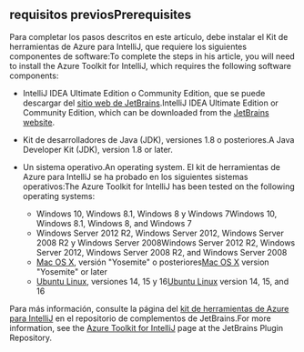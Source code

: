 ## <a name="prerequisites"></a><span data-ttu-id="185d4-101">requisitos previos</span><span class="sxs-lookup"><span data-stu-id="185d4-101">Prerequisites</span></span>
<span data-ttu-id="185d4-102">Para completar los pasos descritos en este artículo, debe instalar el Kit de herramientas de Azure para IntelliJ, que requiere los siguientes componentes de software:</span><span class="sxs-lookup"><span data-stu-id="185d4-102">To complete the steps in his article, you will need to install the Azure Toolkit for IntelliJ, which requires the following software components:</span></span>

* <span data-ttu-id="185d4-103">IntelliJ IDEA Ultimate Edition o Community Edition, que se puede descargar del [sitio web de JetBrains](https://www.jetbrains.com/idea/download/).</span><span class="sxs-lookup"><span data-stu-id="185d4-103">IntelliJ IDEA Ultimate Edition or Community Edition, which can be downloaded from the [JetBrains website](https://www.jetbrains.com/idea/download/).</span></span>
* <span data-ttu-id="185d4-104">Kit de desarrolladores de Java (JDK), versiones 1.8 o posteriores.</span><span class="sxs-lookup"><span data-stu-id="185d4-104">A Java Developer Kit (JDK), version 1.8 or later.</span></span>
* <span data-ttu-id="185d4-105">Un sistema operativo.</span><span class="sxs-lookup"><span data-stu-id="185d4-105">An operating system.</span></span> <span data-ttu-id="185d4-106">El kit de herramientas de Azure para IntelliJ se ha probado en los siguientes sistemas operativos:</span><span class="sxs-lookup"><span data-stu-id="185d4-106">The Azure Toolkit for IntelliJ has been tested on the following operating systems:</span></span>
  
  * <span data-ttu-id="185d4-107">Windows 10, Windows 8.1, Windows 8 y Windows 7</span><span class="sxs-lookup"><span data-stu-id="185d4-107">Windows 10, Windows 8.1, Windows 8, and Windows 7</span></span>
  * <span data-ttu-id="185d4-108">Windows Server 2012 R2, Windows Server 2012, Windows Server 2008 R2 y Windows Server 2008</span><span class="sxs-lookup"><span data-stu-id="185d4-108">Windows Server 2012 R2, Windows Server 2012, Windows Server 2008 R2, and Windows Server 2008</span></span>
  * <span data-ttu-id="185d4-109">[Mac OS X](http://www.apple.com/osx), versión "Yosemite" o posteriores</span><span class="sxs-lookup"><span data-stu-id="185d4-109">[Mac OS X](http://www.apple.com/osx) version "Yosemite" or later</span></span>
  * <span data-ttu-id="185d4-110">[Ubuntu Linux](http://www.ubuntu.com), versiones 14, 15 y 16</span><span class="sxs-lookup"><span data-stu-id="185d4-110">[Ubuntu Linux](http://www.ubuntu.com) version 14, 15, and 16</span></span>

<span data-ttu-id="185d4-111">Para más información, consulte la página del [kit de herramientas de Azure para IntelliJ](https://plugins.jetbrains.com/plugin/8053) en el repositorio de complementos de JetBrains.</span><span class="sxs-lookup"><span data-stu-id="185d4-111">For more information, see the [Azure Toolkit for IntelliJ](https://plugins.jetbrains.com/plugin/8053) page at the JetBrains Plugin Repository.</span></span>

<!--
> [!IMPORTANT]
> If you are using the Azure Toolkit for Eclipse on Windows, the toolkit requires installing the Azure SDK 2.9.6 or later in order to use the Azure emulator. You have two options for installing the Azure SDK:
> 
> * You can download and install the Azure SDK by using the [Web Platform Installer (WebPI)](http://go.microsoft.com/fwlink/?LinkID=252838).
> * If you do not have the Azure SDK installed when you create your first Azure deployment project, you will be prompted to automatically download install the requisite version of the Azure SDK.
> 
> Note that the Azure SDK is only required on Windows.
> 
> 
-->
